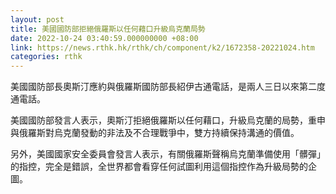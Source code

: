```yaml
---
layout: post
title: 美國國防部拒絕俄羅斯以任何藉口升級烏克蘭局勢
date: 2022-10-24 03:40:59.000000000 +08:00
link: https://news.rthk.hk/rthk/ch/component/k2/1672358-20221024.htm
categories: rthk
---
```


美國國防部長奧斯汀應約與俄羅斯國防部長紹伊古通電話，是兩人三日以來第二度通電話。

美國國防部發言人表示，奧斯汀拒絕俄羅斯以任何藉口，升級烏克蘭的局勢，重申與俄羅斯對烏克蘭發動的非法及不合理戰爭中，雙方持續保持溝通的價值。

另外，美國國家安全委員會發言人表示，有關俄羅斯聲稱烏克蘭準備使用「髒彈」的指控，完全是錯誤，全世界都會看穿任何試圖利用這個指控作為升級局勢的企圖。
